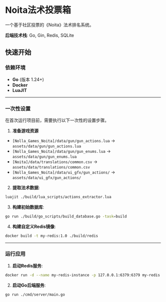 # Noita法术投票箱

一个基于社区投票的《Noita》法术排名系统。

**后端技术栈**: Go, Gin, Redis, SQLite

## 快速开始

### 依赖环境

* **Go** (版本 1.24+)
* **Docker**
* **LuaJIT**

---

### 一次性设置

在首次运行项目前，需要执行以下一次性的设置步骤。

1. **准备游戏资源**

* `[Nolla_Games_Noita]/data/gun/gun_actions.lua` -> `assets/data/gun/gun_actions.lua`
* `[Nolla_Games_Noita]/data/gun/gun_enums.lua` -> `assets/data/gun/gun_enums.lua`
* `[Noita]/data/translations/common.csv` -> `assets/data/translations/common.csv`
* `[Nolla_Games_Noita]/data/ui_gfx/gun_actions/` -> `assets/data/ui_gfx/gun_actions/`

2. **提取法术数据**:

```bash
luajit ./build/lua_scripts/actions_extractor.lua
```

3. **构建初始数据库**:

```bash
go run ./build/go_scripts/build_database.go -task=build
```

4. **构建自定义Redis镜像**:

```bash
docker build -t my-redis:1.0 ./build/redis
```

---

### 运行应用

1. **启动Redis服务**:

```bash
docker run -d --name my-redis-instance -p 127.0.0.1:6379:6379 my-redis:1.0
```

2. **启动Go后端服务**:

```bash
go run ./cmd/server/main.go
```
